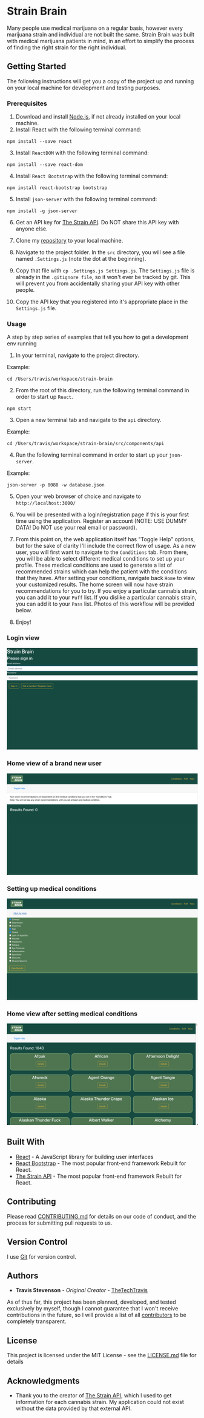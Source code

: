 # Strain Brain

Many people use medical marijuana on a regular basis, however every marijuana strain and individual are not built the same. Strain Brain was built with medical marijuana patients in mind, in an effort to simplify the process of finding the right strain for the right individual.

## Getting Started

The following instructions will get you a copy of the project up and running on your local machine for development and testing purposes.

### Prerequisites

1. Download and install [Node.js](https://nodejs.org/en/), if not already installed on your local machine.
2. Install React with the following terminal command:
```
npm install --save react
```

3. Install ```ReactDOM``` with the following terminal command:
```
npm install --save react-dom
```

4. Install ```React Bootstrap``` with the following terminal command:
```
npm install react-bootstrap bootstrap
```

5. Install ```json-server``` with the following terminal command:
```
npm install -g json-server
```

6. Get an API key for [The Strain API](http://strains.evanbusse.com//). Do NOT share this API key with anyone else.

7. Clone my [repository](https://github.com/TheTechTravis/strain-brain) to your local machine.
8. Navigate to the project folder. In the ```src``` directory, you will see a file named ```.Settings.js``` (note the dot at the beginning).
9. Copy that file with ```cp .Settings.js Settings.js```. The ```Settings.js``` file is already in the ```.gitignore file```, so it won't ever be tracked by git. This will prevent you from accidentally sharing your API key with other people.
10. Copy the API key that you registered into it's appropriate place in the ```Settings.js``` file.

### Usage

A step by step series of examples that tell you how to get a development env running

1. In your terminal, navigate to the project directory. 

Example:

```
cd /Users/travis/workspace/strain-brain
```

2. From the root of this directory, run the following terminal command in order to start up ```React```.

```
npm start
```

3. Open a new terminal tab and navigate to the ```api``` directory.

Example:
```
cd /Users/travis/workspace/strain-brain/src/components/api
```

4. Run the following terminal command in order to start up your ```json-server```.

Example:
```
json-server -p 8088 -w database.json
```

5. Open your web browser of choice and navigate to ```http://localhost:3000/```

6. You will be presented with a login/registration page if this is your first time using the application. Register an account (NOTE: USE DUMMY DATA! Do NOT use your real email or password).

7. From this point on, the web application itself has "Toggle Help" options, but for the sake of clarity I'll include the correct flow of usage. As a new user, you will first want to navigate to the ```Conditions``` tab. From there, you will be able to select different medical conditions to set up your profile. These medical conditions are used to generate a list of recommended strains which can help the patient with the conditions that they have. After setting your conditions, navigate back ```Home``` to view your customized results. The home screen will now have strain recommendations for you to try. If you enjoy a particular cannabis strain, you can add it to your ```Puff``` list. If you dislike a particular cannabis strain, you can add it to your ```Pass``` list. Photos of this workflow will be provided below.

8. Enjoy!


### Login view
![alt text](https://github.com/TheTechTravis/strain-brain/blob/main/public/Login.png?raw=true)

### Home view of a brand new user
![alt text](https://github.com/TheTechTravis/strain-brain/blob/main/public/Home%20(New%20Account).png?raw=true)

### Setting up medical conditions
![alt text](https://github.com/TheTechTravis/strain-brain/blob/main/public/Set%20Medical%20Conditions.png?raw=true)

### Home view after setting medical conditions
![alt text](https://github.com/TheTechTravis/strain-brain/blob/main/public/Home%20(After%20Setting%20Medical%20Conditions).png?raw=true)


## Built With

* [React](https://reactjs.org/) - A JavaScript library for building user interfaces
* [React Bootstrap](https://react-bootstrap.github.io/) - The most popular front-end framework Rebuilt for React.
* [The Strain API](http://strains.evanbusse.com//) - The most popular front-end framework Rebuilt for React.

## Contributing

Please read [CONTRIBUTING.md](https://github.com/TheTechTravis/strain-brain/blob/main/CONTRIBUTING.md) for details on our code of conduct, and the process for submitting pull requests to us.

## Version Control

I use [Git](https://git-scm.com/) for version control.

## Authors

* **Travis Stevenson** - *Original Creator* - [TheTechTravis](https://github.com/thetechtravis)

As of thus far, this project has been planned, developed, and tested exclusively by myself, though I cannot guarantee that I won't receive contributions in the future, so I will provide a list of all [contributors](https://github.com/TheTechTravis/strain-brain/graphs/contributors) to be completely transparent.

## License

This project is licensed under the MIT License - see the [LICENSE.md](https://github.com/TheTechTravis/strain-brain/blob/main/LICENSE.md) file for details

## Acknowledgments

* Thank you to the creator of [The Strain API](http://strains.evanbusse.com//), which I used to get information for each cannabis strain. My application could not exist without the data provided by that external API.
